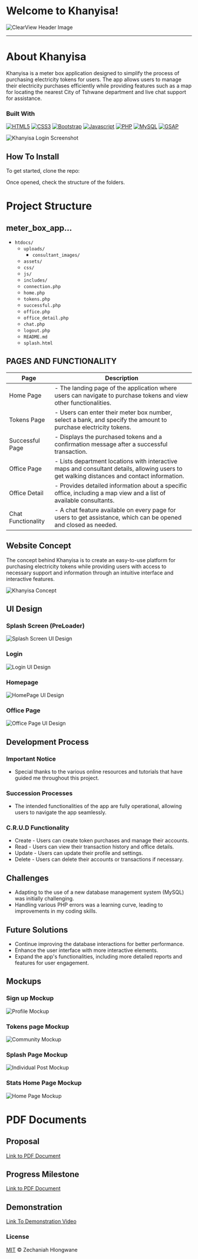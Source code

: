 # Welcome to Khanyisa!

![ClearView Header Image](./pics/huis.png)

---

# About Khanyisa

Khanyisa is a meter box application designed to simplify the process of purchasing electricity tokens for users. The app allows users to manage their electricity purchases efficiently while providing features such as a map for locating the nearest City of Tshwane department and live chat support for assistance.

### Built With

[![HTML5](https://img.shields.io/badge/HTML5-E34F26?style=for-the-badge&logo=html5&logoColor=white)](https://www.w3.org/html/)
[![CSS3](https://img.shields.io/badge/CSS3-1572B6?style=for-the-badge&logo=css3&logoColor=white)](https://www.w3.org/Style/CSS/Overview.en.html)
[![Bootstrap](https://img.shields.io/badge/Bootstrap-563D7C?style=for-the-badge&logo=bootstrap&logoColor=white)](https://getbootstrap.com/)
[![Javascript](https://img.shields.io/badge/JavaScript-323330?style=for-the-badge&logo=javascript&logoColor=F7DF1E)](https://www.javascript.com/)
[![PHP](https://img.shields.io/badge/PHP-8.0-777BB4?style=for-the-badge&logo=php&logoColor=white)](https://www.php.net/)
[![MySQL](https://img.shields.io/badge/MySQL-005C84?style=for-the-badge&logo=mysql&logoColor=white)](https://www.mysql.com/)
[![GSAP](https://img.shields.io/badge/GSAP-88CCFF?style=for-the-badge&logo=gsap&logoColor=black)](https://greensock.com/gsap/)

![Khanyisa Login Screenshot](./pics/login.png)

## How To Install

To get started, clone the repo:

Once opened, check the structure of the folders.

# Project Structure

## meter_box_app...

- `htdocs/`
  - `uploads/`
    - `consultant_images/`
  - `assets/`
  - `css/`
  - `js/`
  - `includes/`
  - `connection.php`
  - `home.php`
  - `tokens.php`
  - `successful.php`
  - `office.php`
  - `office_detail.php`
  - `chat.php`
  - `logout.php`
  - `README.md`
  - `splash.html`

## PAGES AND FUNCTIONALITY

| Page               | Description                                                                                                                                 |
| ------------------ | ------------------------------------------------------------------------------------------------------------------------------------------- |
| Home Page          | - The landing page of the application where users can navigate to purchase tokens and view other functionalities.                           |
| Tokens Page        | - Users can enter their meter box number, select a bank, and specify the amount to purchase electricity tokens.                             |
| Successful Page    | - Displays the purchased tokens and a confirmation message after a successful transaction.                                                  |
| Office Page        | - Lists department locations with interactive maps and consultant details, allowing users to get walking distances and contact information. |
| Office Detail      | - Provides detailed information about a specific office, including a map view and a list of available consultants.                          |
| Chat Functionality | - A chat feature available on every page for users to get assistance, which can be opened and closed as needed.                             |

## Website Concept

The concept behind Khanyisa is to create an easy-to-use platform for purchasing electricity tokens while providing users with access to necessary support and information through an intuitive interface and interactive features.

![Khanyisa Concept](./pics/Offices.png)

## UI Design

### Splash Screen (PreLoader)

![Splash Screen UI Design](./pics/loader.png)

### Login

![Login UI Design](./pics/login.png)

### Homepage

![HomePage UI Design](./pics/home.png)

### Office Page

![Office Page UI Design](./pics/consult.png)

## Development Process

### Important Notice

- Special thanks to the various online resources and tutorials that have guided me throughout this project.

### Succession Processes

- The intended functionalities of the app are fully operational, allowing users to navigate the app seamlessly.

### C.R.U.D Functionality

- Create - Users can create token purchases and manage their accounts.
- Read - Users can view their transaction history and office details.
- Update - Users can update their profile and settings.
- Delete - Users can delete their accounts or transactions if necessary.

## Challenges

- Adapting to the use of a new database management system (MySQL) was initially challenging.
- Handling various PHP errors was a learning curve, leading to improvements in my coding skills.

## Future Solutions

- Continue improving the database interactions for better performance.
- Enhance the user interface with more interactive elements.
- Expand the app's functionalities, including more detailed reports and features for user engagement.

## Mockups

### Sign up Mockup

![Profile Mockup](./pics/Msignup.png)

### Tokens page Mockup

![Community Mockup](./pics/Mtokens.png)

### Splash Page Mockup

![Individual Post Mockup](./pics/Mloader.jpg)

### Stats Home Page Mockup

![Home Page Mockup](./pics/stats.png)

# PDF Documents

## Proposal

[Link to PDF Document](<./pdf/Lebogang%20Hlongwane%20231214%20DV200%20_%20Proposal%20%20(1).pdf>)

## Progress Milestone

[Link to PDF Document](<./pdf/Lebogang%20Hlongwane%20231214%20DV200%20Progress%20Check%20(1).pdf>)

## Demonstration

[Link To Demonstration Video](https://drive.google.com/drive/folders/your_demo_link)

### License

[MIT](LICENSE) © Zechaniah Hlongwane
